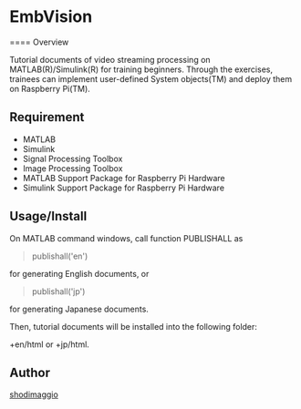 # EmbVision
====
Overview

Tutorial documents of video streaming processing on MATLAB(R)/Simulink(R) for training beginners. 
Through the exercises, trainees can implement user-defined System objects(TM) and deploy them on Raspberry Pi(TM).

## Requirement

- MATLAB
- Simulink
- Signal Processing Toolbox
- Image Processing Toolbox
- MATLAB Support Package for Raspberry Pi Hardware
- Simulink Support Package for Raspberry Pi Hardware

## Usage/Install

On MATLAB command windows, call function PUBLISHALL as

> publishall('en')

for generating English documents, or

> publishall('jp')

for generating Japanese documents.

Then, tutorial documents will be installed into the following folder:

+en/html or +jp/html.

## Author

[shodimaggio](https://github.com/shodimaggio/)
